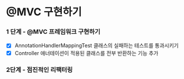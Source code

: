 # @MVC 구현하기

### 1 단계 - @MVC 프레임워크 구현하기

- [x] AnnotationHandlerMappingTest 클래스의 실패하는 테스트를 통과시키기
- [x] Controller 애너테이션이 적용된 클래스를 전부 반환하는 기능 추가

### 2단계 - 점진적인 리팩터링


